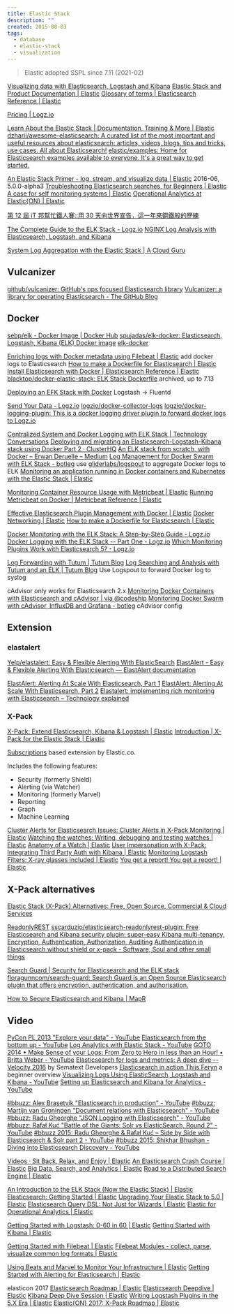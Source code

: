 ```yaml
---
title: Elastic Stack
description: ""
created: 2015-08-03
tags:
  - database
  - elastic-stack
  - visualization
---
```


> Elastic adopted SSPL since 7.11 (2021-02)

[Visualizing data with Elasticsearch, Logstash and Kibana](http://blog.webkid.io/visualize-datasets-with-elk/)
[Elastic Stack and Product Documentation | Elastic](https://www.elastic.co/guide/index.html)
[Glossary of terms | Elasticsearch Reference | Elastic](https://www.elastic.co/guide/en/elasticsearch/reference/current/glossary.html)

[Pricing | Logz.io](https://logz.io/pricing/)

[Learn About the Elastic Stack | Documentation, Training & More | Elastic](https://www.elastic.co/learn)
[dzharii/awesome-elasticsearch: A curated list of the most important and useful resources about elasticsearch: articles, videos, blogs, tips and tricks, use cases. All about Elasticsearch!](https://github.com/dzharii/awesome-elasticsearch)
[elastic/examples: Home for Elasticsearch examples available to everyone. It's a great way to get started.](https://github.com/elastic/examples)

[An Elastic Stack Primer - log, stream, and visualize data | Elastic](https://www.elastic.co/blog/elastic-stack-primer) 2016-06, 5.0.0-alpha3
[Troubleshooting Elasticsearch searches, for Beginners | Elastic](https://www.elastic.co/blog/found-beginner-troubleshooting)
[A case for self monitoring systems | Elastic](https://www.elastic.co/blog/a-case-for-self-monitoring-systems)
[Operational Analytics at Elastic{ON} | Elastic](https://www.elastic.co/blog/operational-analytics-with-elasticsearch-at-elasticon-2017-part-1)

[第 12 屆 iT 邦幫忙鐵人賽::用 30 天向世界宣告，這一年來鋼鐵般的歷練](https://ithelp.ithome.com.tw/2020-12th-ironman/articles/3148?sc=iThomeR)

[The Complete Guide to the ELK Stack - Logz.io](https://logz.io/learn/complete-guide-elk-stack/)
[NGINX Log Analysis with Elasticsearch, Logstash, and Kibana](http://logz.io/blog/nginx-log-analysis/)

[System Log Aggregation with the Elastic Stack | A Cloud Guru](https://acloudguru.com/blog/engineering/system-log-aggregation-with-the-elastic-stack)

## Vulcanizer

[github/vulcanizer: GitHub's ops focused Elasticsearch library](https://github.com/github/vulcanizer)
[Vulcanizer: a library for operating Elasticsearch - The GitHub Blog](https://github.blog/2019-03-05-vulcanizer-a-library-for-operating-elasticsearch/)

## Docker

[sebp/elk - Docker Image | Docker Hub](https://hub.docker.com/r/sebp/elk/)
[spujadas/elk-docker: Elasticsearch, Logstash, Kibana (ELK) Docker image](https://github.com/spujadas/elk-docker)
[elk-docker](http://elk-docker.readthedocs.io/)

[Enriching logs with Docker metadata using Filebeat | Elastic](https://www.elastic.co/blog/enrich-docker-logs-with-filebeat) add docker logs to Elasticsearch
[How to make a Dockerfile for Elasticsearch | Elastic](https://www.elastic.co/blog/how-to-make-a-dockerfile-for-elasticsearch)
[Install Elasticsearch with Docker | Elasticsearch Reference | Elastic](https://www.elastic.co/guide/en/elasticsearch/reference/current/docker.html)
[blacktop/docker-elastic-stack: ELK Stack Dockerfile](https://github.com/blacktop/docker-elastic-stack) archived, up to 7.13

[Deploying an EFK Stack with Docker](https://adamtheautomator.com/efk-stack/) Logstash -> Fluentd

[Send Your Data - Logz.io](https://app.logz.io/#/dashboard/send-your-data/log-sources/docker?type=docker-collector-logs-config)
[logzio/docker-collector-logs](https://github.com/logzio/docker-collector-logs)
[logzio/docker-logging-plugin: This is a docker logging driver plugin to forward docker logs to Logz.io](https://github.com/logzio/docker-logging-plugin)

[Centralized System and Docker Logging with ELK Stack | Technology Conversations](http://technologyconversations.com/2015/05/18/centralized-system-and-docker-logging-with-elk-stack/)
[Deploying and migrating an Elasticsearch-Logstash-Kibana stack using Docker Part 2 · ClusterHQ](http://clusterhq.com/2016/01/12/b-multinode-elk-flocker/)
[An ELK stack from scratch, with Docker – Erwan Deruelle – Medium](https://medium.com/@d3rwan/an-elk-stack-from-scratch-with-docker-58551616a2da)
[Log Management for Docker Swarm with ELK Stack - botleg](https://botleg.com/stories/log-management-of-docker-swarm-with-elk-stack/) use [gliderlabs/logspout](https://github.com/gliderlabs/logspout) to aggregate Docker logs to ELK
[Monitoring an application running in Docker containers and Kubernetes with the Elastic Stack | Elastic](https://www.elastic.co/blog/monitoring-an-application-running-in-docker-containers-and-kubernetes-with-the-elastic-stack)

[Monitoring Container Resource Usage with Metricbeat | Elastic](https://www.elastic.co/blog/monitoring_container_resource_usage_with_metricbeat)
[Running Metricbeat on Docker | Metricbeat Reference | Elastic](https://www.elastic.co/guide/en/beats/metricbeat/current/running-on-docker.html)

[Effective Elasticsearch Plugin Management with Docker | Elastic](https://www.elastic.co/blog/elasticsearch-docker-plugin-management)
[Docker Networking | Elastic](https://www.elastic.co/blog/docker-networking)
[How to make a Dockerfile for Elasticsearch | Elastic](https://www.elastic.co/blog/how-to-make-a-dockerfile-for-elasticsearch)

[Docker Monitoring with the ELK Stack: A Step-by-Step Guide - Logz.io](https://logz.io/learn/docker-monitoring-elk-stack/)
[Docker Logging with the ELK Stack -- Part One - Logz.io](https://logz.io/blog/docker-logging/)
[Which Monitoring Plugins Work with Elasticsearch 5? - Logz.io](https://logz.io/blog/monitoring-plugins-elasticsearch-5/)

[Log Forwarding with Tutum | Tutum Blog](https://blog.tutum.co/2015/03/19/log-forwarding-with-tutum/)
[Log Searching and Analysis with Tutum and an ELK | Tutum Blog](https://blog.tutum.co/2015/05/26/log-searching-and-analysis-with-tutum-and-an-elk-2/)
Use Logspout to forward Docker log to syslog

cAdvisor only works for Elasticsearch 2.x
[Monitoring Docker Containers with Elasticsearch and cAdvisor | via @codeship](https://blog.codeship.com/monitoring-docker-containers-with-elasticsearch-and-cadvisor/)
[Monitoring Docker Swarm with cAdvisor, InfluxDB and Grafana - botleg](https://botleg.com/stories/monitoring-docker-swarm-with-cadvisor-influxdb-and-grafana/) cAdvisor config

## Extension

### elastalert

[Yelp/elastalert: Easy & Flexible Alerting With ElasticSearch](https://github.com/yelp/elastalert)
[ElastAlert - Easy & Flexible Alerting With Elasticsearch — ElastAlert documentation](https://elastalert.readthedocs.io/en/latest/)

[ElastAlert: Alerting At Scale With Elasticsearch, Part 1](https://engineeringblog.yelp.com/2015/10/elastalert-alerting-at-scale-with-elasticsearch.html)
[ElastAlert: Alerting At Scale With Elasticsearch, Part 2](https://engineeringblog.yelp.com/2016/03/elastalert-part-two.html)
[Elastalert: implementing rich monitoring with Elasticsearch – Technology explained](https://alexandreesl.com/2016/04/15/elastalert-implementing-rich-monitoring-with-elasticsearch/)

### X-Pack

[X-Pack: Extend Elasticsearch, Kibana & Logstash | Elastic](https://www.elastic.co/products/x-pack)
[Introduction | X-Pack for the Elastic Stack | Elastic](https://www.elastic.co/guide/en/x-pack/current/xpack-introduction.html)

[Subscriptions](https://www.elastic.co/subscriptions) based extension by Elastic.co.

Includes the following features:

- Security (formerly Shield)
- Alerting (via Watcher)
- Monitoring (formerly Marvel)
- Reporting
- Graph
- Machine Learning

[Cluster Alerts for Elasticsearch Issues: Cluster Alerts in X-Pack Monitoring | Elastic](https://www.elastic.co/blog/elasticsearch-cluster-alerts-for-issues-from-xpack-monitoring)
[Watching the watches: Writing, debugging and testing watches | Elastic](https://www.elastic.co/blog/watching-the-watches-writing-debugging-and-testing-watches)
[Anatomy of a Watch | Elastic](https://www.elastic.co/blog/anatomy-of-a-watch)
[User Impersonation with X-Pack: Integrating Third Party Auth with Kibana | Elastic](https://www.elastic.co/blog/user-impersonation-with-x-pack-integrating-third-party-auth-with-kibana)
[Monitoring Logstash Filters: X-ray glasses included | Elastic](https://www.elastic.co/blog/monitoring-logstash-filters)
[You get a report! You get a report! | Elastic](https://www.elastic.co/blog/you_get_a_report_you_get_a_report)

## X-Pack alternatives

[Elastic Stack (X-Pack) Alternatives: Free, Open Source, Commercial & Cloud Services](https://sematext.com/blog/x-pack-alternatives/)

[ReadonlyREST](https://readonlyrest.com/)
[sscarduzio/elasticsearch-readonlyrest-plugin: Free Elasticsearch and Kibana security plugin: super-easy Kibana multi-tenancy, Encryption, Authentication, Authorization, Auditing](https://github.com/sscarduzio/elasticsearch-readonlyrest-plugin)
[Authentication in Elasticsearch without shield or x-pack - Software, Soul and other small things](http://ikeptwalking.com/authentication-elasticsearch-without-shield-x-pack/)

[Search Guard | Security for Elasticsearch and the ELK stack](https://search-guard.com/)
[floragunncom/search-guard: Search Guard is an Open Source Elasticsearch plugin that offers encryption, authentication, and authorisation.](https://github.com/floragunncom/search-guard)

[How to Secure Elasticsearch and Kibana | MapR](https://mapr.com/blog/how-secure-elasticsearch-and-kibana/)

## Video

[PyCon PL 2013 "Explore your data" - YouTube](https://www.youtube.com/watch?v=yZu4jQtBUPg)
[Elasticsearch from the bottom up - YouTube](https://www.youtube.com/watch?v=PpX7J-G2PEo)
[Log Analytics with Elastic Stack - YouTube](https://www.youtube.com/watch?v=SuDQ3-FihQk)
[GOTO 2014 • Make Sense of your Logs: From Zero to Hero in less than an Hour! • Britta Weber - YouTube](https://www.youtube.com/watch?v=8vgTBIoF8zs)
[Elasticsearch for logs and metrics: A deep dive -- Velocity 2016](https://www.youtube.com/watch?v=44QQEI9CJQQ) by Sematext Developers
[Elasticsearch in action Thijs Feryn](https://www.youtube.com/watch?v=oPObRc8tHgQ) a beginner overview
[Visualizing Logs Using ElasticSearch, Logstash and Kibana - YouTube](https://www.youtube.com/watch?v=Kqs7UcCJquM)
[Setting up Elasticsearch and Kibana for Analytics - YouTube](https://www.youtube.com/watch?v=wHWb1d_VGp8)

[#bbuzz: Alex Brasetvik "Elasticsearch in production" - YouTube](https://www.youtube.com/watch?v=gkdfNl0WL-A&index=28&list=PLq-odUc2x7i8Qg4j2fix-QN6bjup-QYJW)
[#bbuzz: Martijn van Groningen "Document relations with Elasticsearch" - YouTube](https://www.youtube.com/watch?v=MXbsJsFfpV4&index=32&list=PLq-odUc2x7i8Qg4j2fix-QN6bjup-QYJW)
[#bbuzz: Radu Gheorghe "JSON Logging with Elasticsearch" - YouTube](https://www.youtube.com/watch?v=yDLtyLi6Ny8&index=4&list=PLq-odUc2x7i8Qg4j2fix-QN6bjup-QYJW)
[#bbuzz: Rafał Kuć "Battle of the Giants: Solr vs ElasticSearch, Round 2" - YouTube](https://www.youtube.com/watch?v=IutoHcJT61k&index=11&list=PLq-odUc2x7i8Qg4j2fix-QN6bjup-QYJW)
[#bbuzz 2015: Radu Gheorghe & Rafał Kuć – Side by Side with Elasticsearch & Solr part 2 - YouTube](https://www.youtube.com/watch?v=01mXpZ0F-_o&index=33&list=PLq-odUc2x7i-_qWWixXHZ6w-MxyLxEC7s)
[#bbuzz 2015: Shikhar Bhushan - Diving into Elasticsearch Discovery - YouTube](https://www.youtube.com/watch?v=rptCFp4CuXk&index=42&list=PLq-odUc2x7i-_qWWixXHZ6w-MxyLxEC7s)

[Videos · Sit Back, Relax, and Enjoy | Elastic](https://www.elastic.co/videos)
[An Elasticsearch Crash Course | Elastic](https://www.elastic.co/videos/an-elasticsearch-crash-course)
[Big Data, Search, and Analytics | Elastic](https://www.elastic.co/videos/big-data-search-and-analytics)
[Road to a Distributed Search Engine | Elastic](https://www.elastic.co/videos/road-to-a-distributed-search-engine)

[An Introduction to the ELK Stack (Now the Elastic Stack) | Elastic](https://www.elastic.co/webinars/introduction-elk-stack)
[Elasticsearch: Getting Started | Elastic](https://www.elastic.co/webinars/getting-started-elasticsearch)
[Upgrading Your Elastic Stack to 5.0 | Elastic](https://www.elastic.co/webinars/upgrading-your-elastic-stack-to-5-0)
[Elasticsearch Query DSL: Not Just for Wizards | Elastic](https://www.elastic.co/webinars/elasticsearch-query-dsl)
[Elastic for Operational Analytics | Elastic](https://www.elastic.co/webinars/elastic-for-operational-analytics)

[Getting Started with Logstash: 0-60 in 60 | Elastic](https://www.elastic.co/webinars/getting-started-logstash)
[Getting Started with Kibana | Elastic](https://www.elastic.co/webinars/getting-started-kibana)

[Getting Started with Filebeat | Elastic](https://www.elastic.co/videos/getting-started-with-filebeat)
[Filebeat Modules - collect, parse, visualize common log formats | Elastic](https://www.elastic.co/videos/filebeat-modules-collect-parse-visualize-common-log-formats)

[Using Beats and Marvel to Monitor Your Infrastructure | Elastic](https://www.elastic.co/webinars/using-beats-and-marvel-to-monitor-your-infrastructure)
[Getting Started with Alerting for Elasticsearch | Elastic](https://www.elastic.co/webinars/getting-started-with-alerting-for-elasticsearch)

elasticon 2017
[Elasticsearch Roadmap | Elastic](https://www.elastic.co/elasticon/conf/2017/sf/what-is-evolving-in-elasticsearch)
[Elasticsearch Deepdive | Elastic](https://www.elastic.co/elasticon/tour/2017/london/elasticsearch-deepdive)
[Kibana Deep Dive Session | Elastic](https://www.elastic.co/elasticon/tour/2017/london/kibana-deep-dive-session)
[Writing Logstash Plugins in the 5.X Era | Elastic](https://www.elastic.co/elasticon/conf/2017/sf/writing-logstash-plugins-in-the-5x-era)
[Elastic{ON} 2017: X-Pack Roadmap | Elastic](https://www.elastic.co/elasticon/conf/2017/sf/what-is-exciting-in-x-pack)
